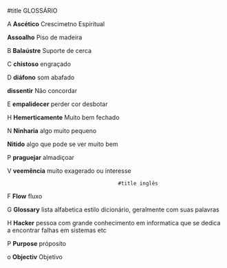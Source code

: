 

  #title GLOSSÁRIO


A
**Ascético**
Crescimetno Espiritual

**Assoalho**
Piso de madeira

B
**Balaústre**
Suporte de cerca

C
**chistoso**
engraçado

D
**diáfono**
som abafado

**dissentir**
Não concordar

E
**empalidecer**
perder cor desbotar

H
**Hemerticamente**
Muito bem fechado

N
**Ninharia**
algo muito pequeno

**Nitido**
algo que pode se ver muito bem

P
**praguejar**
almadiçoar

V
**veemência**
muito exagerado ou interesse

                                             

                                        #title inglês
 F 
**Flow**
 fluxo 

 G
 **Glossary**
 lista alfabetica estilo dicionário, geralmente com suas palavras

 H 
 **Hacker**
pessoa com grande conhecimento em informatica que se dedica a encontrar falhas em sistemas etc

 P
 **Purpose**
 próposito

 o
 **Objectiv**
 Objetivo
  
 



 

